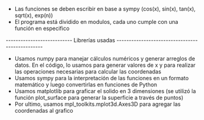 - Las funciones se deben escribir en base a sympy (cos(x), sin(x), tan(x), sqrt(x), exp(n))
- El programa está dividido en modulos, cada uno cumple con una función en especifico

--------------------------- Librerías usadas ------------------------------------------------

- Usamos numpy para manejar cálculos numéricos y generar arreglos de datos. En el código, lo usamos para generar valores de x y para realizar las operaciones necesarias para calcular las coordenadas
- Usamos sympy para la interpretación de las funciones en un formato matemático y luego convertirlas en funciones de Python
- Usamos matplotlib para graficar el solido en 3 dimensiones (se utilizó la función plot_surface para generar la superficie a través de puntos)
- Por ultimo, usamos mpl_toolkits.mplot3d.Axes3D para agregar las coordenadas al grafico
